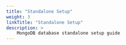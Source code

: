 ```yaml
---
title: "Standalone Setup"
weight: 3
linkTitle: "Standalone Setup"
description: >
    MongoDB database standalone setup guide
---
```

